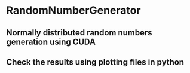# RandomNumberGenerator

## Normally distributed random numbers generation using CUDA
## Check the results using plotting files in python
